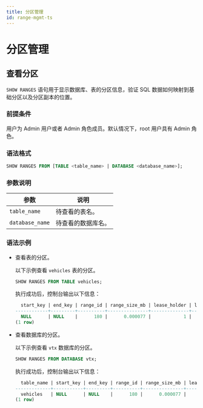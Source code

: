 ```yaml
---
title: 分区管理
id: range-mgmt-ts
---
```


# 分区管理

## 查看分区

`SHOW RANGES` 语句用于显示数据库、表的分区信息，验证 SQL 数据如何映射到基础分区以及分区副本的位置。

### 前提条件

用户为 Admin 用户或者 Admin 角色成员。默认情况下，root 用户具有 Admin 角色。

### 语法格式

```sql
SHOW RANGES FROM [TABLE <table_name> | DATABASE <database_name>];
```

### 参数说明

| 参数 | 说明 |
| --- | --- |
| `table_name` | 待查看的表名。 |
| `database_name` | 待查看的数据库名。 |

### 语法示例

- 查看表的分区。

    以下示例查看 `vehicles` 表的分区。

    ```sql
    SHOW RANGES FROM TABLE vehicles;
    ```

    执行成功后，控制台输出以下信息：

    ```sql
      start_key | end_key | range_id | range_size_mb | lease_holder | lease_holder_locality | replicas | replica_localities
    ------------+---------+----------+---------------+--------------+-----------------------+----------+---------------------
      NULL      | NULL    |      180 |      0.000077 |            1 |                       | {3}      | {""}
    (1 row)
    ```
- 查看数据库的分区。

    以下示例查看 `vtx` 数据库的分区。

    ```sql
    SHOW RANGES FROM DATABASE vtx;
    ```

    执行成功后，控制台输出以下信息：

    ```sql
      table_name | start_key | end_key | range_id | range_size_mb | lease_holder | lease_holder_locality | replicas | replica_localities
    -------------+-----------+---------+----------+---------------+--------------+-----------------------+----------+---------------------  
      vehicles   | NULL      | NULL    |      180 |      0.000077 |            1 |                       | {3}      | {""}
    (1 row)
    ```

